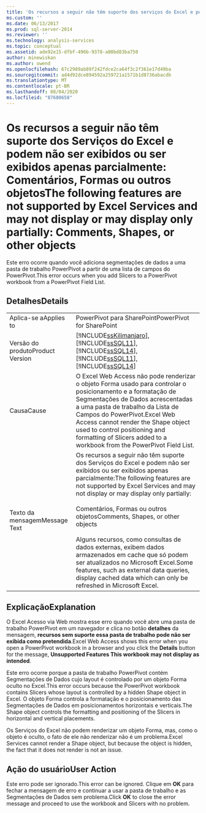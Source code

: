 ```yaml
---
title: 'Os recursos a seguir não têm suporte dos serviços do Excel e podem não ser exibidos ou podem exibir apenas parcialmente: comentários, formas ou outros objetos | Microsoft Docs'
ms.custom: ''
ms.date: 06/13/2017
ms.prod: sql-server-2014
ms.reviewer: ''
ms.technology: analysis-services
ms.topic: conceptual
ms.assetid: ade92e15-dfbf-496b-9378-a00bd83ba750
author: minewiskan
ms.author: owend
ms.openlocfilehash: 67c2989ab89f242fdce2ca64f3c2f361e17d49ba
ms.sourcegitcommit: ad4d92dce894592a259721a1571b1d8736abacdb
ms.translationtype: MT
ms.contentlocale: pt-BR
ms.lasthandoff: 08/04/2020
ms.locfileid: "87680658"
---
```

# <a name="the-following-features-are-not-supported-by-excel-services-and-may-not-display-or-may-display-only-partially-comments-shapes-or-other-objects"></a><span data-ttu-id="fc916-102">Os recursos a seguir não têm suporte dos Serviços do Excel e podem não ser exibidos ou ser exibidos apenas parcialmente: Comentários, Formas ou outros objetos</span><span class="sxs-lookup"><span data-stu-id="fc916-102">The following features are not supported by Excel Services and may not display or may display only partially: Comments, Shapes, or other objects</span></span>
  <span data-ttu-id="fc916-103">Este erro ocorre quando você adiciona segmentações de dados a uma pasta de trabalho PowerPivot a partir de uma lista de campos do PowerPivot.</span><span class="sxs-lookup"><span data-stu-id="fc916-103">This error occurs when you add Slicers to a PowerPivot workbook from a PowerPivot Field List.</span></span>  
  
## <a name="details"></a><span data-ttu-id="fc916-104">Detalhes</span><span class="sxs-lookup"><span data-stu-id="fc916-104">Details</span></span>  
  
|||  
|-|-|  
|<span data-ttu-id="fc916-105">Aplica-se a</span><span class="sxs-lookup"><span data-stu-id="fc916-105">Applies to</span></span>|<span data-ttu-id="fc916-106">PowerPivot para SharePoint</span><span class="sxs-lookup"><span data-stu-id="fc916-106">PowerPivot for SharePoint</span></span>|  
|<span data-ttu-id="fc916-107">Versão do produto</span><span class="sxs-lookup"><span data-stu-id="fc916-107">Product Version</span></span>|[!INCLUDE[ssKilimanjaro](../../includes/sskilimanjaro-md.md)]<span data-ttu-id="fc916-108">, [!INCLUDE[ssSQL11](../../includes/sssql11-md.md)], [!INCLUDE[ssSQL14](../../includes/sssql14-md.md)]</span><span class="sxs-lookup"><span data-stu-id="fc916-108">, [!INCLUDE[ssSQL11](../../includes/sssql11-md.md)], [!INCLUDE[ssSQL14](../../includes/sssql14-md.md)]</span></span>|  
|<span data-ttu-id="fc916-109">Causa</span><span class="sxs-lookup"><span data-stu-id="fc916-109">Cause</span></span>|<span data-ttu-id="fc916-110">O Excel Web Access não pode renderizar o objeto Forma usado para controlar o posicionamento e a formatação de Segmentações de Dados acrescentadas a uma pasta de trabalho da Lista de Campos do PowerPivot.</span><span class="sxs-lookup"><span data-stu-id="fc916-110">Excel Web Access cannot render the Shape object used to control positioning and formatting of Slicers added to a workbook from the PowerPivot Field List.</span></span>|  
|<span data-ttu-id="fc916-111">Texto da mensagem</span><span class="sxs-lookup"><span data-stu-id="fc916-111">Message Text</span></span>|<span data-ttu-id="fc916-112">Os recursos a seguir não têm suporte dos Serviços do Excel e podem não ser exibidos ou ser exibidos apenas parcialmente:</span><span class="sxs-lookup"><span data-stu-id="fc916-112">The following features are not supported by Excel Services and may not display or may display only partially:</span></span><br /><br /> <span data-ttu-id="fc916-113">Comentários, Formas ou outros objetos</span><span class="sxs-lookup"><span data-stu-id="fc916-113">Comments, Shapes, or other objects</span></span><br /><br /> <span data-ttu-id="fc916-114">Alguns recursos, como consultas de dados externas, exibem dados armazenados em cache que só podem ser atualizados no Microsoft Excel.</span><span class="sxs-lookup"><span data-stu-id="fc916-114">Some features, such as external data queries, display cached data which can only be refreshed in Microsoft Excel.</span></span>|  
  
## <a name="explanation"></a><span data-ttu-id="fc916-115">Explicação</span><span class="sxs-lookup"><span data-stu-id="fc916-115">Explanation</span></span>  
 <span data-ttu-id="fc916-116">O Excel Acesso via Web mostra esse erro quando você abre uma pasta de trabalho PowerPivot em um navegador e clica no botão **detalhes** da mensagem, **recursos sem suporte essa pasta de trabalho pode não ser exibida como pretendida**.</span><span class="sxs-lookup"><span data-stu-id="fc916-116">Excel Web Access shows this error when you open a PowerPivot workbook in a browser and you click the **Details** button for the message, **Unsupported Features This workbook may not display as intended**.</span></span>  
  
 <span data-ttu-id="fc916-117">Este erro ocorre porque a pasta de trabalho PowerPivot contém Segmentações de Dados cujo layout é controlado por um objeto Forma oculto no Excel.</span><span class="sxs-lookup"><span data-stu-id="fc916-117">This error occurs because the PowerPivot workbook contains Slicers whose layout is controlled by a hidden Shape object in Excel.</span></span> <span data-ttu-id="fc916-118">O objeto Forma controla a formatação e o posicionamento das Segmentações de Dados em posicionamentos horizontais e verticais.</span><span class="sxs-lookup"><span data-stu-id="fc916-118">The Shape object controls the formatting and positioning of the Slicers in horizontal and vertical placements.</span></span>  
  
 <span data-ttu-id="fc916-119">Os Serviços do Excel não podem renderizar um objeto Forma, mas, como o objeto é oculto, o fato de ele não renderizar não é um problema.</span><span class="sxs-lookup"><span data-stu-id="fc916-119">Excel Services cannot render a Shape object, but because the object is hidden, the fact that it does not render is not an issue.</span></span>  
  
## <a name="user-action"></a><span data-ttu-id="fc916-120">Ação do usuário</span><span class="sxs-lookup"><span data-stu-id="fc916-120">User Action</span></span>  
 <span data-ttu-id="fc916-121">Este erro pode ser ignorado.</span><span class="sxs-lookup"><span data-stu-id="fc916-121">This error can be ignored.</span></span> <span data-ttu-id="fc916-122">Clique em **OK** para fechar a mensagem de erro e continuar a usar a pasta de trabalho e as Segmentações de Dados sem problema.</span><span class="sxs-lookup"><span data-stu-id="fc916-122">Click **OK** to close the error message and proceed to use the workbook and Slicers with no problem.</span></span>  
  
  
